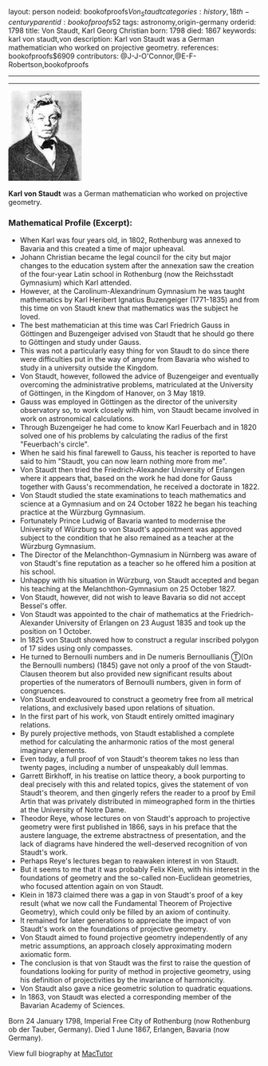 layout: person
nodeid: bookofproofs$Von_Staudt
categories: history,18th-century
parentid: bookofproofs$52
tags: astronomy,origin-germany
orderid: 1798
title: Von Staudt, Karl Georg Christian
born: 1798
died: 1867
keywords: karl von staudt,von
description: Karl von Staudt was a German mathematician who worked on projective geometry.
references: bookofproofs$6909
contributors: @J-J-O'Connor,@E-F-Robertson,bookofproofs

---



---

![Von_Staudt.jpg](https://github.com/bookofproofs/bookofproofs.github.io/blob/main/_sources/_assets/images/portraits/Von_Staudt.jpg?raw=true)

**Karl von Staudt** was a German mathematician who worked on projective geometry.

### Mathematical Profile (Excerpt):
* When Karl was four years old, in 1802, Rothenburg was annexed to Bavaria and this created a time of major upheaval.
* Johann Christian became the legal council for the city but major changes to the education system after the annexation saw the creation of the four-year Latin school in Rothenburg (now the Reichsstadt Gymnasium) which Karl attended.
* However, at the Carolinum-Alexandrinum Gymnasium he was taught mathematics by Karl Heribert Ignatius Buzengeiger (1771-1835) and from this time on von Staudt knew that mathematics was the subject he loved.
* The best mathematician at this time was Carl Friedrich Gauss in Göttingen and Buzengeiger advised von Staudt that he should go there to Göttingen and study under Gauss.
* This was not a particularly easy thing for von Staudt to do since there were difficulties put in the way of anyone from Bavaria who wished to study in a university outside the Kingdom.
* Von Staudt, however, followed the advice of Buzengeiger and eventually overcoming the administrative problems, matriculated at the University of Göttingen, in the Kingdom of Hanover, on 3 May 1819.
* Gauss was employed in Göttingen as the director of the university observatory so, to work closely with him, von Staudt became involved in work on astronomical calculations.
* Through Buzengeiger he had come to know Karl Feuerbach and in 1820 solved one of his problems by calculating the radius of the first "Feuerbach's circle".
* When he said his final farewell to Gauss, his teacher is reported to have said to him "Staudt, you can now learn nothing more from me".
* Von Staudt then tried the Friedrich-Alexander University of Erlangen where it appears that, based on the work he had done for Gauss together with Gauss's recommendation, he received a doctorate in 1822.
* Von Staudt studied the state examinations to teach mathematics and science at a Gymnasium and on 24 October 1822 he began his teaching practice at the Würzburg Gymnasium.
* Fortunately Prince Ludwig of Bavaria wanted to modernise the University of Würzburg so von Staudt's appointment was approved subject to the condition that he also remained as a teacher at the Würzburg Gymnasium.
* The Director of the Melanchthon-Gymnasium in Nürnberg was aware of von Staudt's fine reputation as a teacher so he offered him a position at his school.
* Unhappy with his situation in Würzburg, von Staudt accepted and began his teaching at the Melanchthon-Gymnasium on 25 October 1827.
* Von Staudt, however, did not wish to leave Bavaria so did not accept Bessel's offer.
* Von Staudt was appointed to the chair of mathematics at the Friedrich-Alexander University of Erlangen on 23 August 1835 and took up the position on 1 October.
* In 1825 von Staudt showed how to construct a regular inscribed polygon of 17 sides using only compasses.
* He turned to Bernoulli numbers and in De numeris Bernoullianis Ⓣ(On the Bernoulli numbers) (1845) gave not only a proof of the von Staudt-Clausen theorem but also provided new significant results about properties of the numerators of Bernoulli numbers, given in form of congruences.
* Von Staudt endeavoured to construct a geometry free from all metrical relations, and exclusively based upon relations of situation.
* In the first part of his work, von Staudt entirely omitted imaginary relations.
* By purely projective methods, von Staudt established a complete method for calculating the anharmonic ratios of the most general imaginary elements.
* Even today, a full proof of von Staudt's theorem takes no less than twenty pages, including a number of unspeakably dull lemmas.
* Garrett Birkhoff, in his treatise on lattice theory, a book purporting to deal precisely with this and related topics, gives the statement of von Staudt's theorem, and then gingerly refers the reader to a proof by Emil Artin that was privately distributed in mimeographed form in the thirties at the University of Notre Dame.
* Theodor Reye, whose lectures on von Staudt's approach to projective geometry were first published in 1866, says in his preface that the austere language, the extreme abstractness of presentation, and the lack of diagrams have hindered the well-deserved recognition of von Staudt's work.
* Perhaps Reye's lectures began to reawaken interest in von Staudt.
* But it seems to me that it was probably Felix Klein, with his interest in the foundations of geometry and the so-called non-Euclidean geometries, who focused attention again on von Staudt.
* Klein in 1873 claimed there was a gap in von Staudt's proof of a key result (what we now call the Fundamental Theorem of Projective Geometry), which could only be filled by an axiom of continuity.
* It remained for later generations to appreciate the impact of von Staudt's work on the foundations of projective geometry.
* Von Staudt aimed to found projective geometry independently of any metric assumptions, an approach closely approximating modern axiomatic form.
* The conclusion is that von Staudt was the first to raise the question of foundations looking for purity of method in projective geometry, using his definition of projectivities by the invariance of harmonicity.
* Von Staudt also gave a nice geometric solution to quadratic equations.
* In 1863, von Staudt was elected a corresponding member of the Bavarian Academy of Sciences.

Born 24 January 1798, Imperial Free City of Rothenburg (now Rothenburg ob der Tauber, Germany). Died 1 June 1867, Erlangen, Bavaria (now Germany).

View full biography at [MacTutor](https://mathshistory.st-andrews.ac.uk/Biographies/Von_Staudt/)
